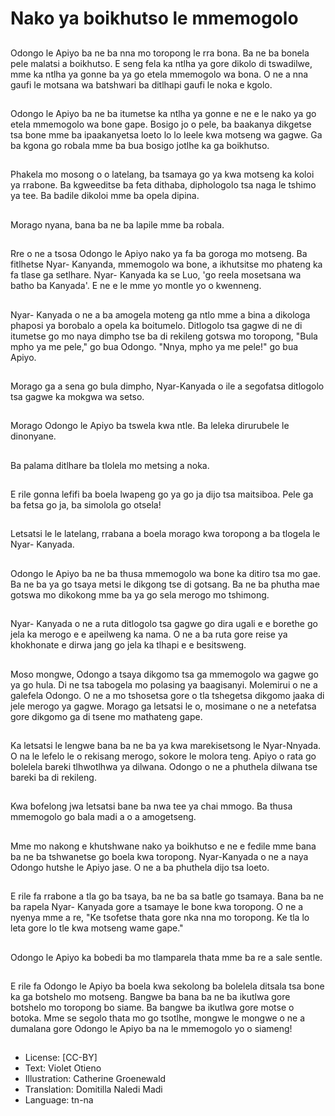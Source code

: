 # Nako ya boikhutso le mmemogolo

##
Odongo le Apiyo ba ne ba nna mo toropong le rra bona. Ba ne ba bonela pele malatsi a boikhutso. E seng fela ka ntlha ya gore dikolo di tswadilwe, mme ka ntlha ya gonne ba ya go etela mmemogolo wa bona. O ne a nna gaufi le motsana wa batshwari ba ditlhapi gaufi le noka e kgolo.

##
Odongo le Apiyo ba ne ba itumetse ka ntlha ya gonne e ne e le nako ya go etela mmemogolo wa bone gape. Bosigo jo o pele, ba baakanya dikgetse tsa bone mme ba ipaakanyetsa loeto lo lo leele kwa motseng wa gagwe. Ga ba kgona go robala mme ba bua bosigo jotlhe ka ga boikhutso.

##
Phakela mo mosong o o latelang, ba tsamaya go ya kwa motseng ka koloi ya rrabone. Ba kgweeditse ba feta dithaba, diphologolo tsa naga le tshimo ya tee. Ba badile dikoloi mme ba opela dipina.

##
Morago nyana, bana ba ne ba lapile mme ba robala.

##
Rre o ne a tsosa Odongo le Apiyo nako ya fa ba goroga mo motseng. Ba fitlhetse Nyar- Kanyanda, mmemogolo wa bone, a ikhutsitse mo phateng ka fa tlase ga setlhare. Nyar- Kanyada ka se Luo, 'go reela mosetsana wa batho ba Kanyada'. E ne e le mme yo montle yo o kwenneng.

##
Nyar- Kanyada o ne a ba amogela moteng ga ntlo mme a bina a dikologa phaposi ya borobalo a opela ka boitumelo. Ditlogolo tsa gagwe di ne di itumetse go mo naya dimpho tse ba di rekileng gotswa mo toropong, "Bula mpho ya me pele," go bua Odongo. "Nnya, mpho ya me pele!" go bua Apiyo.

##
Morago ga a sena go bula dimpho, Nyar-Kanyada o ile a segofatsa ditlogolo tsa gagwe ka mokgwa wa setso.

##
Morago Odongo le Apiyo ba tswela kwa ntle. Ba leleka dirurubele le dinonyane.

##
Ba palama ditlhare ba tlolela mo metsing a noka.

##
E rile gonna lefifi ba boela lwapeng go ya go ja dijo tsa maitsiboa. Pele ga ba fetsa go ja, ba simolola go otsela!

##
Letsatsi le le latelang, rrabana a boela morago kwa toropong a ba tlogela le Nyar- Kanyada.

##
Odongo le Apiyo ba ne ba thusa mmemogolo wa bone ka ditiro tsa mo gae. Ba ne ba ya go tsaya metsi le dikgong tse di gotsang. Ba ne ba phutha mae gotswa mo dikokong mme ba ya go sela merogo mo tshimong.

##
Nyar- Kanyada o ne a ruta ditlogolo tsa gagwe go dira ugali e e borethe go jela ka merogo e e apeilweng ka nama. O ne a ba ruta gore reise ya khokhonate e dirwa jang go jela ka tlhapi e e besitsweng.

##
Moso mongwe, Odongo a tsaya dikgomo tsa ga mmemogolo wa gagwe go ya go hula. Di ne tsa tabogela mo polasing ya baagisanyi. Molemirui o ne a galefela Odongo. O ne a mo tshosetsa gore o tla tshegetsa dikgomo jaaka di jele merogo ya gagwe. Morago ga letsatsi le o, mosimane o ne a netefatsa gore dikgomo ga di tsene mo mathateng gape.

##
Ka letsatsi le lengwe bana ba ne ba ya kwa marekisetsong le Nyar-Nnyada. O na le lefelo le o rekisang merogo, sokore le molora teng. Apiyo o rata go bolelela bareki tlhwotlhwa ya dilwana. Odongo o ne a phuthela dilwana tse bareki ba di rekileng.

##
Kwa bofelong jwa letsatsi bane ba nwa tee ya chai mmogo. Ba thusa mmemogolo go bala madi a o a amogetseng.

##
Mme mo nakong e khutshwane nako ya boikhutso e ne e fedile mme bana ba ne ba tshwanetse go boela kwa toropong. Nyar-Kanyada o ne a naya Odongo hutshe le Apiyo jase. O ne a ba phuthela dijo tsa loeto.

##
E rile fa rrabone a tla go ba tsaya, ba ne ba sa batle go tsamaya. Bana ba ne ba rapela Nyar- Kanyada gore a tsamaye le bone kwa toropong. O ne a nyenya mme a re, "Ke tsofetse thata gore nka nna mo toropong. Ke tla lo leta gore lo tle kwa motseng wame gape."

##
Odongo le Apiyo ka bobedi ba mo tlamparela thata mme ba re a sale sentle.

##
E rile fa Odongo le Apiyo ba boela kwa sekolong ba bolelela ditsala tsa bone ka ga botshelo mo motseng. Bangwe ba bana ba ne ba ikutlwa gore botshelo mo toropong bo siame. Ba bangwe ba ikutlwa gore motse o botoka. Mme se segolo thata mo go tsotlhe, mongwe le mongwe o ne a dumalana gore Odongo le Apiyo ba na le mmemogolo yo o siameng!

##
* License: [CC-BY]
* Text: Violet Otieno
* Illustration: Catherine Groenewald
* Translation: Domitilla Naledi Madi
* Language: tn-na
